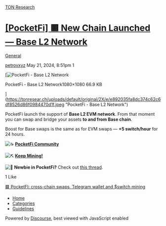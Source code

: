 [TON Research](/)

# [\[PocketFi\] 🟥 New Chain Launched — Base L2 Network](/t/pocketfi-new-chain-launched-base-l2-network/18819)

[General](/c/general/4) 

    

[petrovxyz](https://tonresear.ch/u/petrovxyz)   May 21, 2024, 8:51pm  1

[![PocketFi - Base L2 Network](https://tonresear.ch/uploads/default/optimized/2X/e/e892035fa8dc374c62c6df8526d86f0984470d1f_2_375x375.jpeg)

PocketFi - Base L2 Network1080×1080 66.9 KB

](https://tonresear.ch/uploads/default/original/2X/e/e892035fa8dc374c62c6df8526d86f0984470d1f.jpeg "PocketFi - Base L2 Network")

PocketFi launch the support of **Base L2 EVM network**. From that moment you can swap and bridge your assets **to and from Base chain**.

Boost for Base swaps is the same as for EVM swaps — **+5 switch/hour** for 24 hours.

![:coffee:](https://tonresear.ch/images/emoji/twitter/coffee.png?v=12 ":coffee:") [**PocketFi Community**](https://t.me/pocketfi_chat)

![:pick:](https://tonresear.ch/images/emoji/twitter/pick.png?v=12 ":pick:") [**Keep Mining!**](https://t.me/pocketfi_bot/Mining?startapp=244074224)

![:slightly_smiling_face:](https://tonresear.ch/images/emoji/twitter/slightly_smiling_face.png?v=12 ":slightly_smiling_face:") **Newbie in PocketFi?** Check out [this thread](https://tonresear.ch/t/pocketfi-cross-chain-swaps-telegram-wallet-and-switch-mining/10397/4).

  1 Like

[🟥 PocketFI: cross-chain swaps, Telegram wallet and $switch mining](https://tonresear.ch/t/pocketfi-cross-chain-swaps-telegram-wallet-and-switch-mining/10397/9) 

*   [Home](/)
*   [Categories](/categories)
*   [Guidelines](/guidelines)

Powered by [Discourse](https://www.discourse.org), best viewed with JavaScript enabled